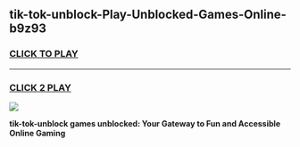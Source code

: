 
## tik-tok-unblock-Play-Unblocked-Games-Online-b9z93
<h3>
<a href="https://premium76.site?title=tik-tok-unblock&ref=25A">CLICK TO PLAY</a></h3>
<hr>

<h3>
<a href="https://premium76.site?title=tik-tok-unblock&ref=25A">CLICK 2 PLAY</a>
  
</h3>

<a href="https://premium76.site?title=tik-tok-unblock&ref=25A"><img src="https://clearcache.store/games.png"></a>


**tik-tok-unblock games unblocked: Your Gateway to Fun and Accessible Online Gaming**
